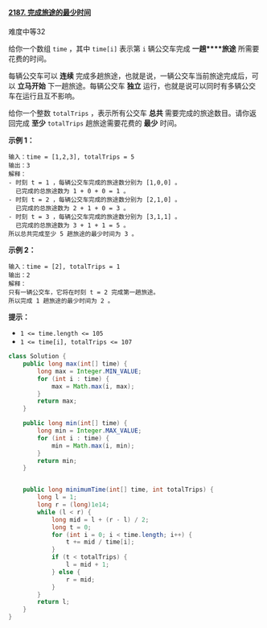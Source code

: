 #### [2187. 完成旅途的最少时间](https://leetcode-cn.com/problems/minimum-time-to-complete-trips/)

难度中等32

给你一个数组 `time` ，其中 `time[i]` 表示第 `i` 辆公交车完成 **一趟****旅途** 所需要花费的时间。

每辆公交车可以 **连续** 完成多趟旅途，也就是说，一辆公交车当前旅途完成后，可以 **立马开始** 下一趟旅途。每辆公交车 **独立** 运行，也就是说可以同时有多辆公交车在运行且互不影响。

给你一个整数 `totalTrips` ，表示所有公交车 **总共** 需要完成的旅途数目。请你返回完成 **至少** `totalTrips` 趟旅途需要花费的 **最少** 时间。

**示例 1：**

```
输入：time = [1,2,3], totalTrips = 5
输出：3
解释：
- 时刻 t = 1 ，每辆公交车完成的旅途数分别为 [1,0,0] 。
  已完成的总旅途数为 1 + 0 + 0 = 1 。
- 时刻 t = 2 ，每辆公交车完成的旅途数分别为 [2,1,0] 。
  已完成的总旅途数为 2 + 1 + 0 = 3 。
- 时刻 t = 3 ，每辆公交车完成的旅途数分别为 [3,1,1] 。
  已完成的总旅途数为 3 + 1 + 1 = 5 。
所以总共完成至少 5 趟旅途的最少时间为 3 。
```

**示例 2：**

```
输入：time = [2], totalTrips = 1
输出：2
解释：
只有一辆公交车，它将在时刻 t = 2 完成第一趟旅途。
所以完成 1 趟旅途的最少时间为 2 。
```

**提示：**

- `1 <= time.length <= 105`
- `1 <= time[i], totalTrips <= 107`

```java
class Solution {
    public long max(int[] time) {
        long max = Integer.MIN_VALUE;
        for (int i : time) {
            max = Math.max(i, max);
        }
        return max;
    }

    public long min(int[] time) {
        long min = Integer.MAX_VALUE;
        for (int i : time) {
            min = Math.max(i, min);
        }
        return min;
    }


    public long minimumTime(int[] time, int totalTrips) {
        long l = 1;
        long r = (long)1e14;
        while (l < r) {
            long mid = l + (r - l) / 2;
            long t = 0;
            for (int i = 0; i < time.length; i++) {
                t += mid / time[i];
            }
            if (t < totalTrips) {
                l = mid + 1;
            } else {
                r = mid;
            }
        }
        return l;
    }
}
